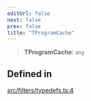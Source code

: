```yaml
---
editUrl: false
next: false
prev: false
title: "TProgramCache"
---
```


> **TProgramCache**: `any`

## Defined in

[src/filters/typedefs.ts:4](https://github.com/fabricjs/fabric.js/blob/a0b4adf41e0a1fd81824114cedd4c32bfb8cac25/src/filters/typedefs.ts#L4)
